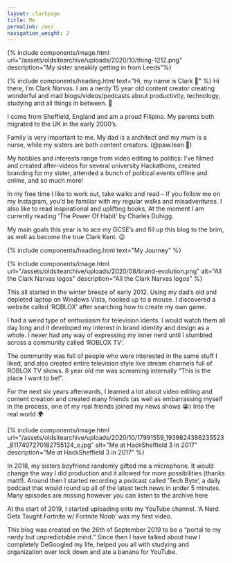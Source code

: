 ```yaml
---
layout: clarkpage
title: Me
permalink: /me/
navigation_weight: 2
---
```


{% include components/image.html url="/assets/oldsitearchive/uploads/2020/10/thing-1212.png" description="My sister sneakily getting in from Leeds"%}

{% include components/heading.html text="Hi, my name is Clark 👋" %}
Hi there, I’m Clark Narvas. I am a nerdy 15 year old content creator creating wonderful and mad blogs/videos/podcasts about productivity, technology, studying and all things in between. 🌟

I come from Sheffield, England and am a proud Filipino. My parents both migrated to the UK in the early 2000’s.

Family is very important to me. My dad is a architect and my mum is a nurse, while my sisters are both content creators. (@paw.lean 🐾)

My hobbies and interests range from video editing to politics: I’ve filmed and created after-videos for several university Hackathons, created branding for my sister, attended a bunch of political events offline and online, and so much more!

In my free time I like to work out, take walks and read – If you follow me on my Instagram, you’d be familiar with my regular walks and misadventures. I also like to read inspirational and uplifting books, At the moment I am currently reading ‘The Power Of Habit’ by Charles Duhigg.

My main goals this year is to ace my GCSE’s and fill up this blog to the brim, as well as become the true Clark Kent. 😜

{% include components/heading.html text="My Journey" %}

{% include components/image.html url="/assets/oldsitearchive/uploads/2020/08/brand-evolution.png" alt="All the Clark Narvas logos" description="All the Clark Narvas logos" %}


This all started in the winter breeze of early 2012. Using my dad’s old and depleted laptop on Windows Vista, hooked up to a mouse. I discovered a website called ‘ROBLOX’ after searching how to create my own game.

I had a weird type of enthusiasm for television idents. I would watch them all day long and it developed my interest in brand identity and design as a whole. I never had any way of expressing my inner nerd until I stumbled across a community called ‘ROBLOX TV’.

The community was full of people who were interested in the same stuff I liked, and also created entire television style live stream channels full of ROBLOX TV shows. 8 year old me was screaming internally “This is the place I want to be!”.

For the next six years afterwards, I learned a lot about video editing and content creation and created many friends (as well as embarrassing myself in the process, one of my real friends joined my news shows 😭)
Into the real world 🌍

{% include components/image.html url="/assets/oldsitearchive/uploads/2020/10/17991559_1939824386235523_8117407270182755124_o.jpg" alt="Me at HackSheffield 3 in 2017" description="Me at HackSheffield 3 in 2017" %}

In 2018, my sisters boyfriend randomly gifted me a microphone. It would change the way I did production and it allowed for more possibilities (thanks matt!). Around then I started recording a podcast called ‘Tech Byte’, a daily podcast that would round up all of the latest tech news in under 5 minutes. Many episodes are missing however you can listen to the archive here

At the start of 2019, I started uploading onto my YouTube channel. ‘A Nerd Gets Taught Fortnite w/ Fortnite Noob’ was my first video.

This blog was created on the 26th of September 2019 to be a “portal to my nerdy but unpredictable mind.” Since then I have talked about how I completely DeGoogled my life, helped you all with studying and organization over lock down and ate a banana for YouTube.